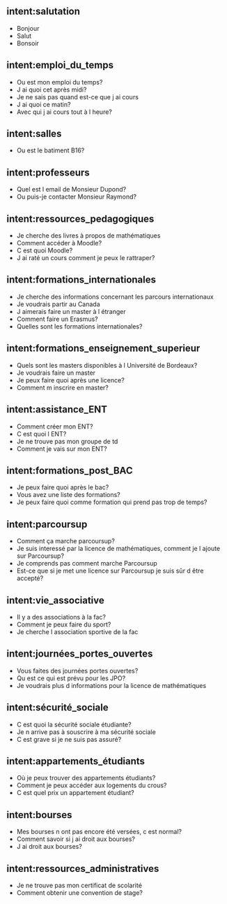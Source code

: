 ## intent:salutation
- Bonjour
- Salut
- Bonsoir

## intent:emploi_du_temps
- Ou est mon emploi du temps?
- J ai quoi cet après midi?
- Je ne sais pas quand est-ce que j ai cours
- J ai quoi ce matin?
- Avec qui j ai cours tout à l heure?

## intent:salles
- Ou est le batiment B16?

## intent:professeurs
- Quel est l email de Monsieur Dupond?
- Ou puis-je contacter Monsieur Raymond?

## intent:ressources_pedagogiques
- Je cherche des livres à propos de mathématiques
- Comment accéder à Moodle?
- C est quoi Moodle?
- J ai raté un cours comment je peux le rattraper?

## intent:formations_internationales
- Je cherche des informations concernant les parcours internationaux
- Je voudrais partir au Canada
- J aimerais faire un master à l étranger
- Comment faire un Erasmus?
- Quelles sont les formations internationales?

## intent:formations_enseignement_superieur
- Quels sont les masters disponibles à l Université de Bordeaux?
- Je voudrais faire un master
- Je peux faire quoi après une licence?
- Comment m inscrire en master?

## intent:assistance_ENT
- Comment créer mon ENT?
- C est quoi l ENT?
- Je ne trouve pas mon groupe de td
- Comment je vais sur mon ENT?

## intent:formations_post_BAC
- Je peux faire quoi après le bac?
- Vous avez une liste des formations?
- Je peux faire quoi comme formation qui prend pas trop de temps?

## intent:parcoursup
- Comment ça marche parcoursup?
- Je suis interessé par la licence de mathématiques, comment je l ajoute sur Parcoursup?
- Je comprends pas comment marche Parcoursup
- Est-ce que si je met une licence sur Parcoursup je suis sûr d être accepté?

## intent:vie_associative
- Il y a des associations à la fac?
- Comment je peux faire du sport?
- Je cherche l association sportive de la fac

## intent:journées_portes_ouvertes
- Vous faites des journées portes ouvertes?
- Qu est ce qui est prévu pour les JPO?
- Je voudrais plus d informations pour la licence de mathématiques

## intent:sécurité_sociale
- C est quoi la sécurité sociale étudiante?
- Je n arrive pas à souscrire à ma sécurité sociale
- C est grave si je ne suis pas assuré?

## intent:appartements_étudiants
- Où je peux trouver des appartements étudiants?
- Comment je peux accéder aux logements du crous?
- C est quel prix un appartement étudiant?

## intent:bourses
- Mes bourses n ont pas encore été versées, c est normal?
- Comment savoir si j ai droit aux bourses?
- J ai droit aux bourses?

## intent:ressources_administratives
- Je ne trouve pas mon certificat de scolarité
- Comment obtenir une convention de stage?
